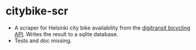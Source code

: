 # citybike-scr

* A scraper for Helsinki city bike availability from the [digitransit bicycling API](https://digitransit.fi/en/developers/apis/1-routing-api/bicycling/). Writes the result to a sqlite database.
* Tests and doc missing.
